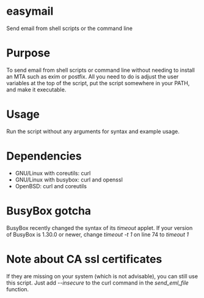 # easymail
Send email from shell scripts or the command line

# Purpose
To send email from shell scripts or command line without needing to install an MTA such as exim or postfix. All you need to do is adjust the user variables at the top of the script, put the script somewhere in your PATH, and make it executable.

# Usage
Run the script without any arguments for syntax and example usage.

# Dependencies
- GNU/Linux with coreutils: curl
- GNU/Linux with busybox: curl and openssl
- OpenBSD: curl and coreutils

# BusyBox gotcha
BusyBox recently changed the syntax of its *timeout* applet. If your version of BusyBox is 1.30.0 or newer, change *timeout -t 1* on line 74 to *timeout 1*

# Note about CA ssl certificates
If they are missing on your system (which is not advisable), you can still use this script. Just add *--insecure* to the curl command in the *send_eml_file* function.
